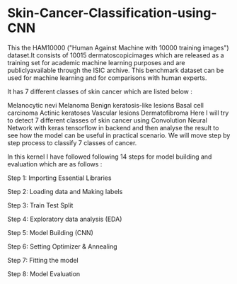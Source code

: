 # Skin-Cancer-Classification-using-CNN
This the HAM10000 ("Human Against Machine with 10000 training images") dataset.It consists of 10015 dermatoscopicimages which are released as a training set for academic machine learning purposes and are publiclyavailable through the ISIC archive. This benchmark dataset can be used for machine learning and for comparisons with human experts.

It has 7 different classes of skin cancer which are listed below :

Melanocytic nevi
Melanoma
Benign keratosis-like lesions
Basal cell carcinoma
Actinic keratoses
Vascular lesions
Dermatofibroma
Here I will try to detect 7 different classes of skin cancer using Convolution Neural Network with keras tensorflow in backend and then analyse the result to see how the model can be useful in practical scenario. We will move step by step process to classify 7 classes of cancer.

In this kernel I have followed following 14 steps for model building and evaluation which are as follows :

Step 1: Importing Essential Libraries

Step 2: Loading data and Making labels

Step 3: Train Test Split

Step 4: Exploratory data analysis (EDA)

Step 5: Model Building (CNN)

Step 6: Setting Optimizer & Annealing

Step 7: Fitting the model

Step 8: Model Evaluation
